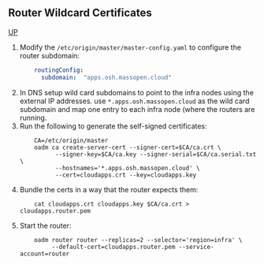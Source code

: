 ## Router Wildcard Certificates
[UP](OpenShift.html)

 1. Modify the `/etc/origin/master/master-config.yaml` to configure the router subdomain:
    ```yaml
        routingConfig:
          subdomain:  "apps.osh.massopen.cloud"
    ```
 1. In DNS setup wild card subdomains to point to the infra nodes using the external IP addresses.
    use `*.apps.osh.massopen.cloud` as the wild card subdomain and map one entry to each infra node (where 
    the routers are running.
 1. Run the following to generate the self-signed certificates:
    ```shell
        CA=/etc/origin/master
        oadm ca create-server-cert --signer-cert=$CA/ca.crt \
              --signer-key=$CA/ca.key --signer-serial=$CA/ca.serial.txt \
              --hostnames='*.apps.osh.massopen.cloud' \
              --cert=cloudapps.crt --key=cloudapps.key
    ```
 1. Bundle the certs in a way that the router expects them:
    ```shell
        cat cloudapps.crt cloudapps.key $CA/ca.crt > cloudapps.router.pem
    ```
 1. Start the router:
    ```shell
        oadm router router --replicas=2 --selector='region=infra' \
             --default-cert=cloudapps.router.pem --service-account=router
    ```
